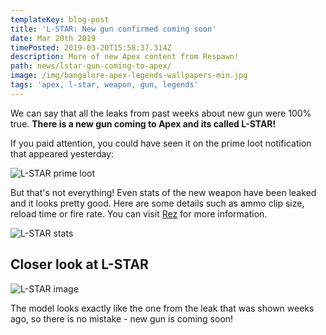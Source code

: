 ```yaml
---
templateKey: blog-post
title: 'L-STAR: New gun confirmed coming soon'
date: Mar 20th 2019
timePosted: 2019-03-20T15:58:37.314Z
description: More of new Apex content from Respawn!
path: news/lstar-gun-coming-to-apex/
image: /img/bangalore-apex-legends-wallpapers-min.jpg
tags: 'apex, l-star, weapon, gun, legends'
---
```

We can say that all the leaks from past weeks about new gun were 100% true. **There is a new gun coming to Apex and its called L-STAR!**

If you paid attention, you could have seen it on the prime loot notification that appeared yesterday:

![L-STAR prime loot](/img/rrr.jpg)

But that's not everything! Even stats of the new weapon have been leaked and it looks pretty good. Here are some details such as ammo clip size, reload time or fire rate. You can visit <a href='https://rez.gg/apex/weapon/mp_weapon_lstar'>Rez</a> for more information.

![L-STAR stats](/img/screenshot_2019-03-20-l-star-emg-weapons-apex-legends-at-rez-gg.png)

## Closer look at L-STAR

![L-STAR image](/img/l-star-gun.jpg)

The model looks exactly like the one from the leak that was shown weeks ago, so there is no mistake - new gun is coming soon!
